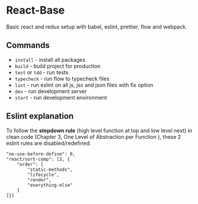 React-Base
==========
Basic react and redux setup with babel, eslint, prettier, flow and webpack.

Commands
--------
+ `install`         - install all packages
+ `build`           - build project for production
+ `test` or `tdd`   - run tests
+ `typecheck`       - run flow to typecheck files
+ `lint`            - run eslint on all js, jsx and json files with fix option
+ `dev`             - run development server
+ `start`           - run development environment


Eslint explanation
------------------
To follow the **stepdown rule** (high level function at top and low level next)
in clean code (Chapter 3, One Level of Abstraction per Function ), these 2
eslint rules are disabled/redefined.
```
"no-use-before-define": 0,
"react/sort-comp": [2, {
    "order": [
        "static-methods",
        "lifecycle",
        "render",
        "everything-else"
    ]
]}]
```
